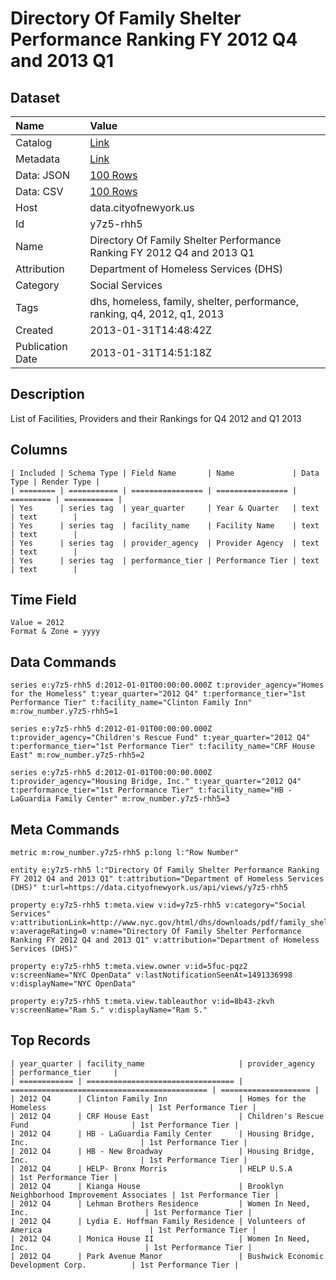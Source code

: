 # Directory Of Family Shelter Performance Ranking FY 2012 Q4 and 2013 Q1

## Dataset

| Name | Value |
| :--- | :---- |
| Catalog | [Link](https://catalog.data.gov/dataset/directory-of-family-shelter-performance-ranking-fy-2012-q4-and-2013-q1-ab8b0) |
| Metadata | [Link](https://data.cityofnewyork.us/api/views/y7z5-rhh5) |
| Data: JSON | [100 Rows](https://data.cityofnewyork.us/api/views/y7z5-rhh5/rows.json?max_rows=100) |
| Data: CSV | [100 Rows](https://data.cityofnewyork.us/api/views/y7z5-rhh5/rows.csv?max_rows=100) |
| Host | data.cityofnewyork.us |
| Id | y7z5-rhh5 |
| Name | Directory Of Family Shelter Performance Ranking FY 2012 Q4 and 2013 Q1 |
| Attribution | Department of Homeless Services (DHS) |
| Category | Social Services |
| Tags | dhs, homeless, family, shelter, performance, ranking, q4, 2012, q1, 2013 |
| Created | 2013-01-31T14:48:42Z |
| Publication Date | 2013-01-31T14:51:18Z |

## Description

List of Facilities, Providers and their Rankings for Q4 2012 and Q1 2013

## Columns

```ls
| Included | Schema Type | Field Name       | Name             | Data Type | Render Type |
| ======== | =========== | ================ | ================ | ========= | =========== |
| Yes      | series tag  | year_quarter     | Year & Quarter   | text      | text        |
| Yes      | series tag  | facility_name    | Facility Name    | text      | text        |
| Yes      | series tag  | provider_agency  | Provider Agency  | text      | text        |
| Yes      | series tag  | performance_tier | Performance Tier | text      | text        |
```

## Time Field

```ls
Value = 2012
Format & Zone = yyyy
```

## Data Commands

```ls
series e:y7z5-rhh5 d:2012-01-01T00:00:00.000Z t:provider_agency="Homes for the Homeless" t:year_quarter="2012 Q4" t:performance_tier="1st Performance Tier" t:facility_name="Clinton Family Inn" m:row_number.y7z5-rhh5=1

series e:y7z5-rhh5 d:2012-01-01T00:00:00.000Z t:provider_agency="Children's Rescue Fund" t:year_quarter="2012 Q4" t:performance_tier="1st Performance Tier" t:facility_name="CRF House East" m:row_number.y7z5-rhh5=2

series e:y7z5-rhh5 d:2012-01-01T00:00:00.000Z t:provider_agency="Housing Bridge, Inc." t:year_quarter="2012 Q4" t:performance_tier="1st Performance Tier" t:facility_name="HB - LaGuardia Family Center" m:row_number.y7z5-rhh5=3
```

## Meta Commands

```ls
metric m:row_number.y7z5-rhh5 p:long l:"Row Number"

entity e:y7z5-rhh5 l:"Directory Of Family Shelter Performance Ranking FY 2012 Q4 and 2013 Q1" t:attribution="Department of Homeless Services (DHS)" t:url=https://data.cityofnewyork.us/api/views/y7z5-rhh5

property e:y7z5-rhh5 t:meta.view v:id=y7z5-rhh5 v:category="Social Services" v:attributionLink=http://www.nyc.gov/html/dhs/downloads/pdf/family_shelter_performance_ranking_fy_2012_q4.pdf v:averageRating=0 v:name="Directory Of Family Shelter Performance Ranking FY 2012 Q4 and 2013 Q1" v:attribution="Department of Homeless Services (DHS)"

property e:y7z5-rhh5 t:meta.view.owner v:id=5fuc-pqz2 v:screenName="NYC OpenData" v:lastNotificationSeenAt=1491336998 v:displayName="NYC OpenData"

property e:y7z5-rhh5 t:meta.view.tableauthor v:id=8b43-zkvh v:screenName="Ram S." v:displayName="Ram S."
```

## Top Records

```ls
| year_quarter | facility_name                     | provider_agency                              | performance_tier     | 
| ============ | ================================= | ============================================ | ==================== | 
| 2012 Q4      | Clinton Family Inn                | Homes for the Homeless                       | 1st Performance Tier | 
| 2012 Q4      | CRF House East                    | Children's Rescue Fund                       | 1st Performance Tier | 
| 2012 Q4      | HB - LaGuardia Family Center      | Housing Bridge, Inc.                         | 1st Performance Tier | 
| 2012 Q4      | HB - New Broadway                 | Housing Bridge, Inc.                         | 1st Performance Tier | 
| 2012 Q4      | HELP- Bronx Morris                | HELP U.S.A                                   | 1st Performance Tier | 
| 2012 Q4      | Kianga House                      | Brooklyn Neighborhood Improvement Associates | 1st Performance Tier | 
| 2012 Q4      | Lehman Brothers Residence         | Women In Need, Inc.                          | 1st Performance Tier | 
| 2012 Q4      | Lydia E. Hoffman Family Residence | Volunteers of America                        | 1st Performance Tier | 
| 2012 Q4      | Monica House II                   | Women In Need, Inc.                          | 1st Performance Tier | 
| 2012 Q4      | Park Avenue Manor                 | Bushwick Economic Development Corp.          | 1st Performance Tier | 
```